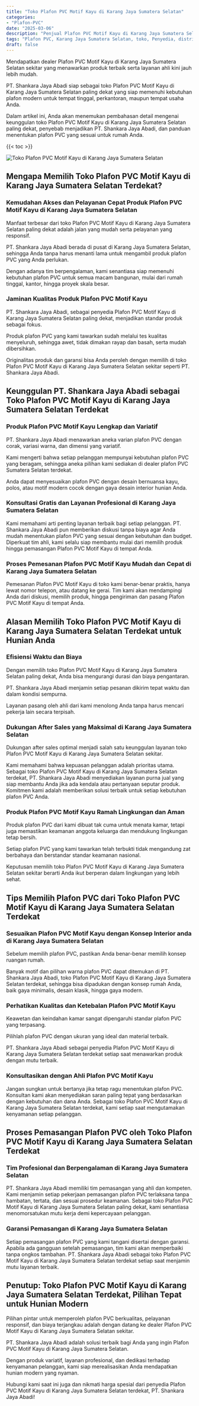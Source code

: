 ```yaml
---
title: "Toko Plafon PVC Motif Kayu di Karang Jaya Sumatera Selatan"
categories: 
- "Plafon-PVC"
date: "2025-03-06"
description: "Penjual Plafon PVC Motif Kayu di Karang Jaya Sumatera Selatan untuk hunian, kantor, serta toko. Material berkualitas, beragam motif, variasi warna menarik, beserta servis instalasi oleh tim profesional dan kepastian resmi!|Servis distribusi Plafon PVC Motif Kayu di Karang Jaya Sumatera Selatan bagi keperluan tempat tinggal, office, maupun gerai, dengan plafon terbaik dan penempatan oleh tim profesional dan jaminan resmi.|Pilihan Plafon PVC Motif Kayu di Karang Jaya Sumatera Selatan yang andal bagi rumah, kantor, serta toko, bersama produk berkualitas dan penempatan dikerjakan oleh tim profesional serta garansi resmi.|Penyediaan Plafon PVC Motif Kayu di Karang Jaya Sumatera Selatan bagi rumah, kantor, dan toko, dengan produk berkualitas dan penempatan ditangani oleh tenaga ahli berpengalaman, disertai beserta kepastian resmi.}"
tags: "Plafon PVC, Karang Jaya Sumatera Selatan, toko, Penyedia, distributor"
draft: false
---
```


Mendapatkan dealer Plafon PVC Motif Kayu di Karang Jaya Sumatera Selatan sekitar yang menawarkan produk terbaik serta layanan ahli kini jauh lebih mudah.

PT. Shankara Jaya Abadi siap sebagai toko Plafon PVC Motif Kayu di Karang Jaya Sumatera Selatan paling dekat yang siap memenuhi kebutuhan plafon modern untuk tempat tinggal, perkantoran, maupun tempat usaha Anda.

Dalam artikel ini, Anda akan menemukan pembahasan detail mengenai keunggulan toko Plafon PVC Motif Kayu di Karang Jaya Sumatera Selatan paling dekat, penyebab menjadikan PT. Shankara Jaya Abadi, dan panduan menentukan plafon PVC yang sesuai untuk rumah Anda.

{{< toc >}}

![Toko Plafon PVC Motif Kayu di Karang Jaya Sumatera Selatan](/images/Plafon-PVC/Toko-Plafon-PVC-Motif-Kayu-di-Karang-Jaya-Sumatera-Selatan.png)


## Mengapa Memilih Toko Plafon PVC Motif Kayu di Karang Jaya Sumatera Selatan Terdekat?

### Kemudahan Akses dan Pelayanan Cepat Produk Plafon PVC Motif Kayu di Karang Jaya Sumatera Selatan

Manfaat terbesar dari toko Plafon PVC Motif Kayu di Karang Jaya Sumatera Selatan paling dekat adalah jalan yang mudah serta pelayanan yang responsif.

PT. Shankara Jaya Abadi berada di pusat di Karang Jaya Sumatera Selatan, sehingga Anda tanpa harus menanti lama untuk mengambil produk plafon PVC yang Anda perlukan.

Dengan adanya tim berpengalaman, kami senantiasa siap memenuhi kebutuhan plafon PVC untuk semua macam bangunan, mulai dari rumah tinggal, kantor, hingga proyek skala besar.

### Jaminan Kualitas Produk Plafon PVC Motif Kayu

PT. Shankara Jaya Abadi, sebagai penyedia Plafon PVC Motif Kayu di Karang Jaya Sumatera Selatan paling dekat, menjadikan standar produk sebagai fokus.

Produk plafon PVC yang kami tawarkan sudah melalui tes kualitas menyeluruh, sehingga awet, tidak dimakan rayap dan basah, serta mudah dibersihkan.

Originalitas produk dan garansi bisa Anda peroleh dengan memilih di toko Plafon PVC Motif Kayu di Karang Jaya Sumatera Selatan sekitar seperti PT. Shankara Jaya Abadi.

## Keunggulan PT. Shankara Jaya Abadi sebagai Toko Plafon PVC Motif Kayu di Karang Jaya Sumatera Selatan Terdekat

### Produk Plafon PVC Motif Kayu Lengkap dan Variatif

PT. Shankara Jaya Abadi menawarkan aneka varian plafon PVC dengan corak, variasi warna, dan dimensi yang variatif.

Kami mengerti bahwa setiap pelanggan mempunyai kebutuhan plafon PVC yang beragam, sehingga aneka pilihan kami sediakan di dealer plafon PVC Sumatera Selatan terdekat.

Anda dapat menyesuaikan plafon PVC dengan desain bernuansa kayu, polos, atau motif modern cocok dengan gaya desain interior hunian Anda.

### Konsultasi Gratis dan Layanan Profesional di Karang Jaya Sumatera Selatan

Kami memahami arti penting layanan terbaik bagi setiap pelanggan. PT. Shankara Jaya Abadi pun memberikan diskusi tanpa biaya agar Anda mudah menentukan plafon PVC yang sesuai dengan kebutuhan dan budget. Diperkuat tim ahli, kami selalu siap membantu mulai dari memilih produk hingga pemasangan Plafon PVC Motif Kayu di tempat Anda.

### Proses Pemesanan Plafon PVC Motif Kayu Mudah dan Cepat di Karang Jaya Sumatera Selatan

Pemesanan Plafon PVC Motif Kayu di toko kami benar-benar praktis, hanya lewat nomor telepon, atau datang ke gerai. Tim kami akan mendampingi Anda dari diskusi, memilih produk, hingga pengiriman dan pasang Plafon PVC Motif Kayu di tempat Anda.

## Alasan Memilih Toko Plafon PVC Motif Kayu di Karang Jaya Sumatera Selatan Terdekat untuk Hunian Anda

### Efisiensi Waktu dan Biaya

Dengan memilih toko Plafon PVC Motif Kayu di Karang Jaya Sumatera Selatan paling dekat, Anda bisa mengurangi durasi dan biaya pengantaran.

PT. Shankara Jaya Abadi menjamin setiap pesanan dikirim tepat waktu dan dalam kondisi sempurna.

Layanan pasang oleh ahli dari kami menolong Anda tanpa harus mencari pekerja lain secara terpisah.

### Dukungan After Sales yang Maksimal di Karang Jaya Sumatera Selatan

Dukungan after sales optimal menjadi salah satu keunggulan layanan toko Plafon PVC Motif Kayu di Karang Jaya Sumatera Selatan sekitar.

Kami memahami bahwa kepuasan pelanggan adalah prioritas utama. Sebagai toko Plafon PVC Motif Kayu di Karang Jaya Sumatera Selatan terdekat, PT. Shankara Jaya Abadi menyediakan layanan purna jual yang siap membantu Anda jika ada kendala atau pertanyaan seputar produk. Komitmen kami adalah memberikan solusi terbaik untuk setiap kebutuhan plafon PVC Anda.

### Produk Plafon PVC Motif Kayu Ramah Lingkungan dan Aman

Produk plafon PVC dari kami dibuat tak cuma untuk menata kamar, tetapi juga memastikan keamanan anggota keluarga dan mendukung lingkungan tetap bersih.

Setiap plafon PVC yang kami tawarkan telah terbukti tidak mengandung zat berbahaya dan berstandar standar keamanan nasional.

Keputusan memilih toko Plafon PVC Motif Kayu di Karang Jaya Sumatera Selatan sekitar berarti Anda ikut berperan dalam lingkungan yang lebih sehat.

## Tips Memilih Plafon PVC dari Toko Plafon PVC Motif Kayu di Karang Jaya Sumatera Selatan Terdekat

### Sesuaikan Plafon PVC Motif Kayu dengan Konsep Interior anda di Karang Jaya Sumatera Selatan

Sebelum memilih plafon PVC, pastikan Anda benar-benar memilih konsep ruangan rumah.

Banyak motif dan pilihan warna plafon PVC dapat ditemukan di PT. Shankara Jaya Abadi, toko Plafon PVC Motif Kayu di Karang Jaya Sumatera Selatan terdekat, sehingga bisa dipadukan dengan konsep rumah Anda, baik gaya minimalis, desain klasik, hingga gaya modern.

### Perhatikan Kualitas dan Ketebalan Plafon PVC Motif Kayu

Keawetan dan keindahan kamar sangat dipengaruhi standar plafon PVC yang terpasang.

Pilihlah plafon PVC dengan ukuran yang ideal dan material terbaik.

PT. Shankara Jaya Abadi sebagai penyedia Plafon PVC Motif Kayu di Karang Jaya Sumatera Selatan terdekat setiap saat menawarkan produk dengan mutu terbaik.

### Konsultasikan dengan Ahli Plafon PVC Motif Kayu

Jangan sungkan untuk bertanya jika tetap ragu menentukan plafon PVC. Konsultan kami akan menyediakan saran paling tepat yang berdasarkan dengan kebutuhan dan dana Anda. Sebagai toko Plafon PVC Motif Kayu di Karang Jaya Sumatera Selatan terdekat, kami setiap saat mengutamakan kenyamanan setiap pelanggan.

## Proses Pemasangan Plafon PVC oleh Toko Plafon PVC Motif Kayu di Karang Jaya Sumatera Selatan Terdekat

### Tim Profesional dan Berpengalaman di Karang Jaya Sumatera Selatan

PT. Shankara Jaya Abadi memiliki tim pemasangan yang ahli dan kompeten. Kami menjamin setiap pekerjaan pemasangan plafon PVC terlaksana tanpa hambatan, tertata, dan sesuai prosedur keamanan. Sebagai toko Plafon PVC Motif Kayu di Karang Jaya Sumatera Selatan paling dekat, kami senantiasa menomorsatukan mutu kerja demi kepercayaan pelanggan.

### Garansi Pemasangan di Karang Jaya Sumatera Selatan

Setiap pemasangan plafon PVC yang kami tangani disertai dengan garansi. Apabila ada gangguan setelah pemasangan, tim kami akan memperbaiki tanpa ongkos tambahan. PT. Shankara Jaya Abadi sebagai toko Plafon PVC Motif Kayu di Karang Jaya Sumatera Selatan terdekat setiap saat menjamin mutu layanan terbaik.

## Penutup: Toko Plafon PVC Motif Kayu di Karang Jaya Sumatera Selatan Terdekat, Pilihan Tepat untuk Hunian Modern

Pilihan pintar untuk memperoleh plafon PVC berkualitas, pelayanan responsif, dan biaya terjangkau adalah dengan datang ke dealer Plafon PVC Motif Kayu di Karang Jaya Sumatera Selatan sekitar.

PT. Shankara Jaya Abadi adalah solusi terbaik bagi Anda yang ingin Plafon PVC Motif Kayu di Karang Jaya Sumatera Selatan.

Dengan produk variatif, layanan profesional, dan dedikasi terhadap kenyamanan pelanggan, kami siap merealisasikan Anda mendapatkan hunian modern yang nyaman.

Hubungi kami saat ini juga dan nikmati harga spesial dari penyedia Plafon PVC Motif Kayu di Karang Jaya Sumatera Selatan terdekat, PT. Shankara Jaya Abadi!